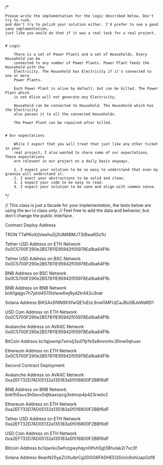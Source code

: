 /*

	Please write the implementation for the logic described below. Don't try to rush,
	and don't try to polish your solution either. I'd prefer to see a good sane implementation,
	just like you would do that if it was a real task for a real project.


	# Logic

		There is a set of Power Plants and a set of Households. Every Household can be
		connected to any number of Power Plants. Power Plant feeds the Household with the
		Electricity. The Household has Electricity if it's connected to one or more
		Power Plants.

		Each Power Plant is alive by default, but can be killed. The Power Plant which
		is not Alive will not generate any Electricity.

		Household can be connected to Household. The Household which has the Electricity
		also passes it to all the connected Households.

		The Power Plant can be repaired after killed.


	# Our expectations

		While I expect that you will treat that just like any other ticket in your
		real project, I also wanted to share some of our expectations. These expectations
		are relevant in our project on a daily basis anyways.

		1. I expect your solution to be so easy to understand that even my grannie will understand it.
		2. I exect your abstractions to be solid and clean.
		3. I expect your code to be easy to read.
		4. I expect your solution to be sane and align with common sense.
*/

//	This class is just a facade for your implementation, the tests below are using the `World` class only.
//	Feel free to add the data and behavior, but don't change the public interface.


Contract Deploy Address

TRON
TTaPKoXijVawhuDj3UM8BMJTSiBwaRSz1U

Tether USD Address on ETH Network
0x0C5700F290e2B57811E95942f05978Ea1ba64Ffb

Tether USD Address on BSC Network
0x0C5700F290e2B57811E95942f05978Ea1ba64Ffb

BNB Address on BSC Network
0x0C5700F290e2B57811E95942f05978Ea1ba64Ffb

BNB Address on BNB Network
bnb1gejgv7h7jdrd4570lzlww6wj9yd2tr442u3nat

Solana Address
BiKSAxSf6N9XXfwQE1uEnL9vwGMFUjCaJBo5BJeWdRD1

USD Coin Address on ETH Network
0x0C5700F290e2B57811E95942f05978Ea1ba64Ffb

Avalanche Address on AVAXC Network
0x0C5700F290e2B57811E95942f05978Ea1ba64Ffb

BitCoin Address
bc1qjswmp7xmxlj3xd7tjrfe5s6mnmhc30nw0qhuav

Ethereum Address on ETH Network
0x0C5700F290e2B57811E95942f05978Ea1ba64Ffb


Second Contract Deployment

Avalanche Address on AVAXC Network
0xa2EF732D7AD05132a135183a5f016800F2BBf6dF




BNB Address on BNB Network
bnb1h5sux3h0auv0djtkaxvpcg3xtmvp4p423rwdv2




Ethereum Address on ETH Network
0xa2EF732D7AD05132a135183a5f016800F2BBf6dF



Tether USD Address on ETH Network
0xa2EF732D7AD05132a135183a5f016800F2BBf6dF



USD Coin Address on ETH Network
0xa2EF732D7AD05132a135183a5f016800F2BBf6dF



Bitcoin Address
bc1qwrkx3wfvzgwyhqyn0tfvh5gt38hulak2r7vc3f



Solana Address
6eqnN25ypZUXuibrCg2DGG6FADHEEQSvUo9xhUapGd18

